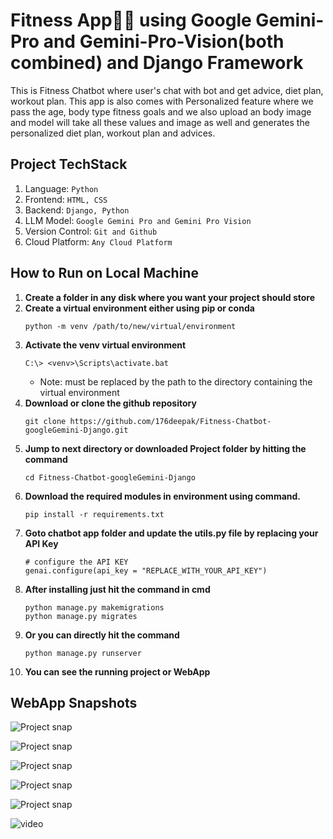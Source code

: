 # Fitness App🏋️‍♀️ using Google Gemini-Pro and Gemini-Pro-Vision(both combined) and Django Framework

This is Fitness Chatbot where user's chat with bot and get advice, diet plan, workout plan. This app is also comes with Personalized feature where we pass the age, body type fitness goals and we also upload an body image and model will take all these values and image as well and generates the personalized diet plan, workout plan and advices.

## Project TechStack
1. Language: `Python`
2. Frontend: `HTML, CSS`
3. Backend: `Django, Python`
4. LLM Model: `Google Gemini Pro and Gemini Pro Vision`
5. Version Control: `Git and Github`
6. Cloud Platform: `Any Cloud Platform`

## How to Run on Local Machine
1. **Create a folder in any disk where you want your project should store**
2. **Create a virtual environment either using pip or conda**
    ```
    python -m venv /path/to/new/virtual/environment
    ```
3. **Activate the venv virtual environment**
    ```
    C:\> <venv>\Scripts\activate.bat
    ```
    - Note: <venv> must be replaced by the path to the directory containing the virtual environment
4. **Download or clone the github repository**
    ```
    git clone https://github.com/176deepak/Fitness-Chatbot-googleGemini-Django.git
    ```
5. **Jump to next directory or downloaded Project folder by hitting the command**
    ```
    cd Fitness-Chatbot-googleGemini-Django
    ```
6. **Download the required modules in environment using command.**
    ```
    pip install -r requirements.txt
    ```
7. **Goto chatbot app folder and update the utils.py file by replacing your API Key**
    ```
    # configure the API KEY 
    genai.configure(api_key = "REPLACE_WITH_YOUR_API_KEY")
    ```
8. **After installing just hit the command in cmd**
    ```
    python manage.py makemigrations
    python manage.py migrates
    ```
9. **Or you can directly hit the command**
    ```
    python manage.py runserver
    ```
10. **You can see the running project or WebApp**

## WebApp Snapshots
![Project snap](https://drive.google.com/uc?id=13afkPi4Ftup60nfyyOwpnuAhq3GY0cP3)

![Project snap](https://drive.google.com/uc?id=1uv1QZpbMjC7_1ugFXbGFM12R_ahDNgRL)

![Project snap](https://drive.google.com/uc?id=12JebBj5s_7zjzUjp2ay6q2edb1jVTctN)

![Project snap](https://drive.google.com/uc?id=1EJ5y7v34JwJPGN-suVcPqioFvYgZHiH8)

![Project snap](https://drive.google.com/uc?id=1pGSaGXeEG29uS_dLyrmViC4XTHFc5zs_)

![video](https://www.youtube.com/watch?v=2bdG3ObBp38)
